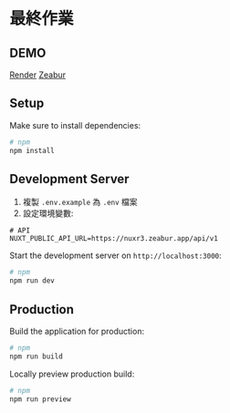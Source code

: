 # 最終作業

## DEMO

[Render](https://two024-nuxt-training-homework03.onrender.com/)
[Zeabur](https://nuxt-training-homework-final.zeabur.app/)

## Setup

Make sure to install dependencies:

```bash
# npm
npm install
```

## Development Server

1. 複製 `.env.example` 為 `.env` 檔案
2. 設定環境變數:

```properties
# API
NUXT_PUBLIC_API_URL=https://nuxr3.zeabur.app/api/v1
```

Start the development server on `http://localhost:3000`:

```bash
# npm
npm run dev
```

## Production

Build the application for production:

```bash
# npm
npm run build
```

Locally preview production build:

```bash
# npm
npm run preview
```
